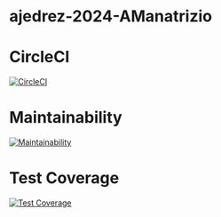 # ajedrez-2024-AManatrizio


# CircleCI
[![CircleCI](https://dl.circleci.com/status-badge/img/gh/um-computacion-tm/ajedrez-2024-AManatrizio/tree/main.svg?style=svg)](https://dl.circleci.com/status-badge/redirect/gh/um-computacion-tm/ajedrez-2024-AManatrizio/tree/main)

# Maintainability
[![Maintainability](https://api.codeclimate.com/v1/badges/b881fe6f2b0d203478b7/maintainability)](https://codeclimate.com/github/um-computacion-tm/first-circleci-AManatrizio/maintainability)

# Test Coverage
[![Test Coverage](https://api.codeclimate.com/v1/badges/b881fe6f2b0d203478b7/test_coverage)](https://codeclimate.com/github/um-computacion-tm/first-circleci-AManatrizio/test_coverage)